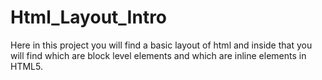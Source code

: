 # Html_Layout_Intro
Here in this project you will find a basic layout of html and inside that you will find which are block level elements and which are inline elements in HTML5.
